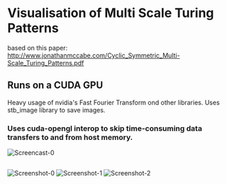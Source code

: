 # Visualisation of Multi Scale Turing Patterns
based on this paper:
http://www.jonathanmccabe.com/Cyclic_Symmetric_Multi-Scale_Turing_Patterns.pdf
## Runs on a CUDA GPU
Heavy usage of nvidia's Fast Fourier Transform ond other libraries.
Uses stb_image library to save images.
### Uses cuda-opengl interop to skip time-consuming data transfers to and from host memory.
![Screencast-0](https://github.com/mickamcia/MSTP/assets/45049508/23addf94-0f43-4425-99de-5fd09a9cff6f)
## 
![Screenshot-0](https://github.com/mickamcia/MSTP/assets/45049508/4fdbe1fb-60ee-466e-8d9e-2d33b8c0b288)
![Screenshot-1](https://github.com/mickamcia/MSTP/assets/45049508/39c7b779-6b5a-4f1d-ad88-d98dee70a03a)
![Screenshot-2](https://github.com/mickamcia/MSTP/assets/45049508/a6f0ef77-9616-4763-8726-a21aca148eef)
